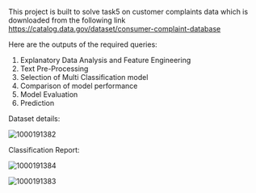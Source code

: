 This project is built to solve task5 on customer complaints data which is downloaded from the following link https://catalog.data.gov/dataset/consumer-complaint-database

Here are the outputs of the required queries:
1. Explanatory Data Analysis and Feature Engineering
2. Text Pre-Processing
3. Selection of Multi Classification model
4. Comparison of model performance
5. Model Evaluation
6. Prediction

Dataset details:

![1000191382](https://github.com/user-attachments/assets/ed5923ad-7564-4d2d-a77e-e92e6c14b434)

Classification Report:

![1000191384](https://github.com/user-attachments/assets/c8b53015-61b5-411d-9d27-2386312e4d62)

![1000191383](https://github.com/user-attachments/assets/cc9e98fb-5a8e-432b-83cc-bd3e870c10fe)
